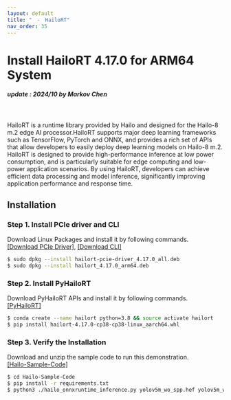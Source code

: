 ```yaml
---
layout: default
title: "　-　HailoRT"
nav_order: 35
---
```

# Install HailoRT 4.17.0 for ARM64 System
##### update : 2024/10 by Markov Chen
<br>

HailoRT is a runtime library provided by Hailo and designed for the Hailo-8 m.2 edge AI processor.HailoRT supports major deep learning frameworks such as TensorFlow, PyTorch and ONNX, and provides a rich set of APIs that allow developers to easily deploy deep learning models on Hailo-8 m.2. HailoRT is designed to provide high-performance inference at low power consumption, and is particularly suitable for edge computing and low-power application scenarios. By using HailoRT, developers can achieve efficient data processing and model inference, significantly improving application performance and response time.

## Installation

### **Step 1. Install PCIe driver and CLI**
Download Linux Packages and install it by following commands.<br>
[[Download PCIe Driver]](https://itriaihub.blob.core.windows.net/github-download-resources/repository/ITRI-AI-Hub/hailort-pcie-driver_4.17.0_all.deb), [[Download CLI]](https://itriaihub.blob.core.windows.net/github-download-resources/repository/ITRI-AI-Hub/hailort_4.17.0_arm64.deb)

```bash
$ sudo dpkg --install hailort-pcie-driver_4.17.0_all.deb
$ sudo dpkg --install hailort_4.17.0_arm64.deb
```

### **Step 2. Install PyHailoRT**
Download PyHailoRT APIs and install it by following commands.<br>
[[PyHailoRT]](https://itriaihub.blob.core.windows.net/github-download-resources/repository/ITRI-AI-Hub/hailort-4.17.0-cp38-cp38-linux_aarch64.whl)

```bash
$ conda create --name hailort python=3.8 && source activate hailort
$ pip install hailort-4.17.0-cp38-cp38-linux_aarch64.whl
```

### **Step 3. Verify the Installation**

Download and unzip the sample code to run this demonstration.<br>
[[Hailo-Sample-Code]](https://itriaihub.blob.core.windows.net/github-download-resources/repository/ITRI-AI-Hub/Hailo-Sample-Code.zip)

```bash
$ cd Hailo-Sample-Code
$ pip install -r requirements.txt
$ python3 ./hailo_onnxruntime_inference.py yolov5m_wo_spp.hef yolov5m_wo_spp_postprocess.onnx
```

